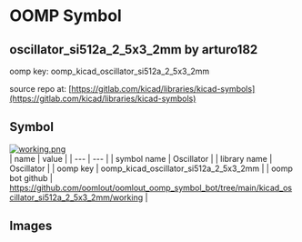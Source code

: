 # OOMP Symbol  
## oscillator_si512a_2_5x3_2mm  by arturo182  
  
oomp key: oomp_kicad_oscillator_si512a_2_5x3_2mm  
  
source repo at: [https://gitlab.com/kicad/libraries/kicad-symbols](https://gitlab.com/kicad/libraries/kicad-symbols)  
## Symbol  
  
[![working.png](working_600.png)](working.png)  
| name | value | 
| --- | --- | 
| symbol name | Oscillator | 
| library name | Oscillator | 
| oomp key | oomp_kicad_oscillator_si512a_2_5x3_2mm | 
| oomp bot github | https://github.com/oomlout/oomlout_oomp_symbol_bot/tree/main/kicad_oscillator_si512a_2_5x3_2mm/working | 
## Images  
